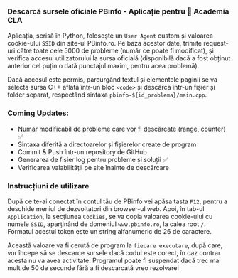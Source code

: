 ### Descarcă sursele oficiale PBinfo - Aplicație pentru 💎 Academia CLA

Aplicația, scrisă în Python, folosește un `User Agent` custom și valoarea cookie-ului `SSID` din site-ul PBinfo.ro. Pe baza acestor date, trimite request-uri către toate cele 5000 de probleme (număr ce poate fi modificat), și verifica accesul utilizatorului la sursa oficială (disponibilă dacă a fost obținut anterior cel puțin o dată punctajul maxim, pentru acea problemă).

Dacă accesul este permis, parcurgând textul și elementele paginii se va selecta sursa C++ aflată într-un bloc `<code>` și descărca într-un fișier și folder separat, respectând sintaxa `pbinfo-${id_problema}/main.cpp`.

### Coming Updates:

- Număr modificabil de probleme care vor fi descărcate (range, counter) ✅
- Sintaxa diferită a directoarelor și fișierelor create de program
- Commit & Push într-un repository de GitHub
- Generarea de fișier log pentru probleme și soluții ✅
- Verificarea valabilității pe site înainte de descărcare

### Instrucțiuni de utilizare

După ce te-ai conectat în contul tău de PBinfo vei apăsa tasta `F12`, pentru a deschide meniul de dezvoltatori din browser-ul web. Apoi, în tab-ul `Application`, la secțiunea `Cookies`, se va copia valoarea cookie-ului cu numele `SSID`, aparținând de domeniul `www.pbinfo.ro`, la calea root `/`. Formatul acestui token este un string alfanumeric de 26 de caractere.

Această valoare va fi cerută de program la `fiecare executare`, după care, vor începe să se descarce sursele dacă codul este corect, în caz contrar acesta nu va avea activitate. Programul poate fi suspendat dacă trec mai mult de 50 de secunde fără a fi descarcată vreo rezolvare!
